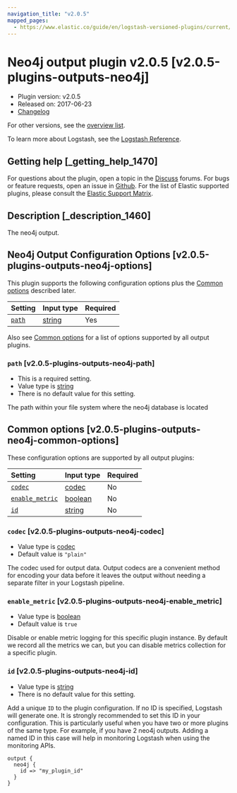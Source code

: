 ```yaml
---
navigation_title: "v2.0.5"
mapped_pages:
  - https://www.elastic.co/guide/en/logstash-versioned-plugins/current/v2.0.5-plugins-outputs-neo4j.html
---
```


# Neo4j output plugin v2.0.5 [v2.0.5-plugins-outputs-neo4j]

* Plugin version: v2.0.5
* Released on: 2017-06-23
* [Changelog](https://github.com/logstash-plugins/logstash-output-neo4j/blob/v2.0.5/CHANGELOG.md)

For other versions, see the [overview list](output-neo4j-index.md).

To learn more about Logstash, see the [Logstash Reference](https://www.elastic.co/guide/en/logstash/current/index.html).

## Getting help [_getting_help_1470]

For questions about the plugin, open a topic in the [Discuss](http://discuss.elastic.co) forums. For bugs or feature requests, open an issue in [Github](https://github.com/logstash-plugins/logstash-output-neo4j). For the list of Elastic supported plugins, please consult the [Elastic Support Matrix](https://www.elastic.co/support/matrix#matrix_logstash_plugins).

## Description [_description_1460]

The neo4j output.

## Neo4j Output Configuration Options [v2.0.5-plugins-outputs-neo4j-options]

This plugin supports the following configuration options plus the [Common options](v2-0-5-plugins-outputs-neo4j.md#v2.0.5-plugins-outputs-neo4j-common-options) described later.

| Setting | Input type | Required |
| :- | :- | :- |
| [`path`](v2-0-5-plugins-outputs-neo4j.md#v2.0.5-plugins-outputs-neo4j-path) | [string](/lsr/value-types.md#string) | Yes |

Also see [Common options](v2-0-5-plugins-outputs-neo4j.md#v2.0.5-plugins-outputs-neo4j-common-options) for a list of options supported by all output plugins.

### `path` [v2.0.5-plugins-outputs-neo4j-path]

* This is a required setting.
* Value type is [string](/lsr/value-types.md#string)
* There is no default value for this setting.

The path within your file system where the neo4j database is located

## Common options [v2.0.5-plugins-outputs-neo4j-common-options]

These configuration options are supported by all output plugins:

| Setting | Input type | Required |
| :- | :- | :- |
| [`codec`](v2-0-5-plugins-outputs-neo4j.md#v2.0.5-plugins-outputs-neo4j-codec) | [codec](/lsr/value-types.md#codec) | No |
| [`enable_metric`](v2-0-5-plugins-outputs-neo4j.md#v2.0.5-plugins-outputs-neo4j-enable_metric) | [boolean](/lsr/value-types.md#boolean) | No |
| [`id`](v2-0-5-plugins-outputs-neo4j.md#v2.0.5-plugins-outputs-neo4j-id) | [string](/lsr/value-types.md#string) | No |

### `codec` [v2.0.5-plugins-outputs-neo4j-codec]

* Value type is [codec](/lsr/value-types.md#codec)
* Default value is `"plain"`

The codec used for output data. Output codecs are a convenient method for encoding your data before it leaves the output without needing a separate filter in your Logstash pipeline.

### `enable_metric` [v2.0.5-plugins-outputs-neo4j-enable_metric]

* Value type is [boolean](/lsr/value-types.md#boolean)
* Default value is `true`

Disable or enable metric logging for this specific plugin instance. By default we record all the metrics we can, but you can disable metrics collection for a specific plugin.

### `id` [v2.0.5-plugins-outputs-neo4j-id]

* Value type is [string](/lsr/value-types.md#string)
* There is no default value for this setting.

Add a unique `ID` to the plugin configuration. If no ID is specified, Logstash will generate one. It is strongly recommended to set this ID in your configuration. This is particularly useful when you have two or more plugins of the same type. For example, if you have 2 neo4j outputs. Adding a named ID in this case will help in monitoring Logstash when using the monitoring APIs.

```
output {
  neo4j {
    id => "my_plugin_id"
  }
}
```
